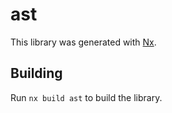 # ast

This library was generated with [Nx](https://nx.dev).

## Building

Run `nx build ast` to build the library.

